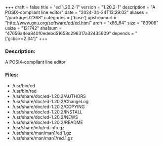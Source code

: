 +++
draft = false
title = "ed 1.20.2-1"
version = "1.20.2-1"
description = "A POSIX-compliant line editor"
date = "2024-04-24T13:29:02"
aliases = "/packages/2368"
categories = ['base']
upstreamurl = "http://www.gnu.org/software/ed/ed.html"
arch = "x86_64"
size = "63908"
usize = "121742"
sha1sum = "47656a4ea840f0edebd51658c296317a32435609"
depends = "['glibc>=2.34']"
+++
### Description: 
A POSIX-compliant line editor

### Files: 
* /usr/bin/ed
* /usr/bin/red
* /usr/share/doc/ed-1.20.2/AUTHORS
* /usr/share/doc/ed-1.20.2/ChangeLog
* /usr/share/doc/ed-1.20.2/COPYING
* /usr/share/doc/ed-1.20.2/INSTALL
* /usr/share/doc/ed-1.20.2/NEWS
* /usr/share/doc/ed-1.20.2/README
* /usr/share/info/ed.info.gz
* /usr/share/man/man1/ed.1.gz
* /usr/share/man/man1/red.1.gz
